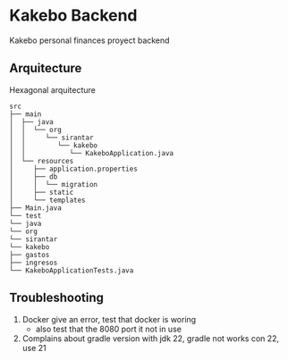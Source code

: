 # Kakebo Backend

Kakebo personal finances proyect backend

## Arquitecture

Hexagonal arquitecture

```shell
src
├── main
│  ├── java
│  │  └── org
│  │     └── sirantar
│  │        └── kakebo
│  │           └── KakeboApplication.java
│  └── resources
│     ├── application.properties
│     ├── db
│     │  └── migration
│     ├── static
│     └── templates
├── Main.java
└── test
└── java
└── org
└── sirantar
└── kakebo
├── gastos
├── ingresos
└── KakeboApplicationTests.java
```

## Troubleshooting

1. Docker give an error, test that docker is woring
    - also test that the 8080 port it not in use
2. Complains about gradle version with jdk 22, gradle not works con 22, use 21

